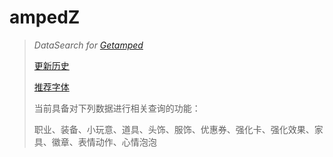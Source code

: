 # ampedZ
>
>*DataSearch for [Getamped](http://bfo.sdo.com/)*
>
>[更新历史](WHATSNEW.md)
>
>[推荐字体](FONTS.md)
>
>当前具备对下列数据进行相关查询的功能：
>
>职业、装备、小玩意、道具、头饰、服饰、优惠券、强化卡、强化效果、家具、徽章、表情动作、心情泡泡
